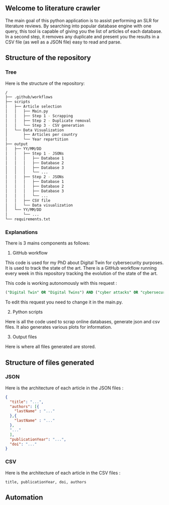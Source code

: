 ## Welcome to literature crawler

The main goal of this python application is to assist performing an SLR for literature reviews.
By searching into popular database engine with one query, this tool is capable of giving you the list
of articles of each database. In a second step, it removes any duplicate and present you the results in
a CSV file (as well as a JSON file) easy to read and parse.

## Structure of the repository
### Tree
Here is the structure of the repository:
```bash
/
├── .github/workflows
├── scripts
│   ├── Article selection
│   │   ├── Main.py
│   │   ├── Step 1 - Scrapping
│   │   ├── Step 2 - Duplicate removal
│   │   └── Step 3 - CSV generation
│   └── Data Visualization
│       ├── Articles per country
│       └── Year repartition
├── output
│   ├── YY/MM/DD
│   │   ├── Step 1 - JSONs
│   │   │   ├── Database 1
│   │   │   ├── Database 2
│   │   │   ├── Database 3
│   │   │   └── ...
│   │   ├── Step 2 - JSONs
│   │   │   ├── Database 1
│   │   │   ├── Database 2
│   │   │   ├── Database 3
│   │   │   └── ...
│   │   ├── CSV file
│   │   └── Data visualization
│   └── YY/MM/DD
│       └── ...
└── requirements.txt
```

### Explanations
There is 3 mains components as follows:
1. GitHub workflow

This code is used for my PhD about Digital Twin for cybersecurity purposes. It is used to track the state of the art.
There is a GitHub workflow running every week in this repository tracking the evolution of the state of the art.

This code is working autonomously with this request :
```sql
("Digital Twin" OR "Digital Twins") AND ("cyber attacks" OR "cybersecurity" OR "cyber-security") AND ("internet of things" OR "IoT" OR "CPS" OR "cyber-physical systems" OR "cyber-physical systems")
```

To edit this request you need to change it in the main.py.

2. Python scripts

Here is all the code used to scrap online databases, generate json and csv files. It also generates various plots for
information.

3. Output files

Here is where all files generated are stored. 

## Structure of files generated
### JSON
Here is the architecture of each article in the JSON files :

```json
{
  "title": "...",
  "authors": [{
    "lastName" : "..."
  },{
    "lastName" : "..."
  },
  "..."
  ],
  "publicationYear": "...",
  "doi": "..."
}
```
### CSV
Here is the architecture of each article in the CSV files :

```csv
title, publicationYear, doi, authors
```

## Automation
























